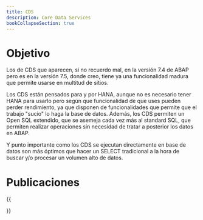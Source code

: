 ```yaml
---
title: CDS
description: Core Data Services
bookCollapseSection: true
---
```


# Objetivo

Los de CDS que aparecen, si no recuerdo mal, en la versión 7.4 de ABAP pero es en la versión 7.5, donde creo, tiene ya una funcionalidad madura que permite usarse en multitud de sitios.

Los CDS están pensados para y por HANA, aunque no es necesario tener HANA para usarlo pero según que funcionalidad de que uses pueden perder rendimiento, ya que disponen de funcionalidades que permite que el trabajo "sucio" lo haga la base de datos.
Además, los CDS permiten un Open SQL extendido, que se asemeja cada vez más al standard SQL, que permiten realizar operaciones sin necesidad de tratar a posterior los datos en ABAP.

Y punto importante como los CDS se ejecutan directamente en base de datos son más óptimos que hacer un SELECT tradicional a la hora de buscar y/o procesar un volumen alto de datos.

# Publicaciones

{{<section>}}